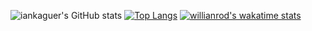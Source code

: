 ![iankaguer's GitHub stats](https://github-readme-stats.vercel.app/api?username=iankaguer&show_icons=true&theme=tokyonight)
[![Top Langs](https://github-readme-stats.vercel.app/api/top-langs/?username=iankaguer&show_icons=true&theme=onedark&layout=compact)](https://github.com/anuraghazra/github-readme-stats)
[![willianrod's wakatime stats](https://github-readme-stats.vercel.app/api/wakatime?username=iankaguer&theme=tokyonight)](https://github.com/anuraghazra/github-readme-stats)



